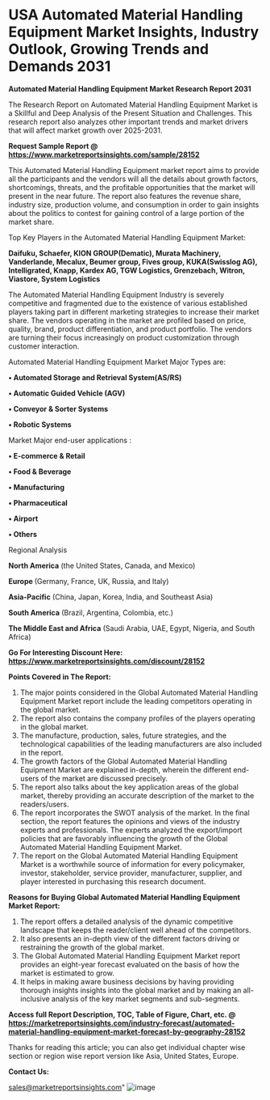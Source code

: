 # USA Automated Material Handling Equipment Market Insights, Industry Outlook, Growing Trends and Demands 2031

<strong>Automated Material Handling Equipment Market Research Report 2031</strong>

The Research Report on Automated Material Handling Equipment Market is a Skillful and Deep Analysis of the Present Situation and Challenges. This research report also analyzes other important trends and market drivers that will affect market growth over 2025-2031.

<strong>Request Sample Report @ <a href=https://www.marketreportsinsights.com/sample/28152>https://www.marketreportsinsights.com/sample/28152</a></strong>

This Automated Material Handling Equipment market report aims to provide all the participants and the vendors will all the details about growth factors, shortcomings, threats, and the profitable opportunities that the market will present in the near future. The report also features the revenue share, industry size, production volume, and consumption in order to gain insights about the politics to contest for gaining control of a large portion of the market share.

Top Key Players in the Automated Material Handling Equipment Market:

<strong>Daifuku, Schaefer, KION GROUP(Dematic), Murata Machinery, Vanderlande, Mecalux, Beumer group, Fives group, KUKA(Swisslog AG), Intelligrated, Knapp, Kardex AG, TGW Logistics, Grenzebach, Witron, Viastore, System Logistics</strong>

The Automated Material Handling Equipment Industry is severely competitive and fragmented due to the existence of various established players taking part in different marketing strategies to increase their market share. The vendors operating in the market are profiled based on price, quality, brand, product differentiation, and product portfolio. The vendors are turning their focus increasingly on product customization through customer interaction.

Automated Material Handling Equipment Market Major Types are:

<strong>• Automated Storage and Retrieval System(AS/RS)

• Automatic Guided Vehicle (AGV)

• Conveyor & Sorter Systems

• Robotic Systems</strong>

Market Major end-user applications :

<strong>• E-commerce & Retail

• Food & Beverage

• Manufacturing

• Pharmaceutical

• Airport

• Others</strong>

Regional Analysis

</u><strong><b>North America</b></strong> (the United States, Canada, and Mexico)

<strong><b>Europe </b></strong>(Germany, France, UK, Russia, and Italy)

<strong><b>Asia-Pacific</b></strong> (China, Japan, Korea, India, and Southeast Asia)

<strong><b>South America</b></strong> (Brazil, Argentina, Colombia, etc.)

<strong><b>The Middle East and Africa</b></strong> (Saudi Arabia, UAE, Egypt, Nigeria, and South Africa)

<strong>Go For Interesting Discount Here: <a href=https://www.marketreportsinsights.com/discount/28152>https://www.marketreportsinsights.com/discount/28152</a></strong>

<strong>Points Covered in The Report:</strong>
<ol>
  <li>The major points considered in the Global Automated Material Handling Equipment Market report include the leading competitors operating in the global market.</li>
  <li>The report also contains the company profiles of the players operating in the global market.</li>
  <li>The manufacture, production, sales, future strategies, and the technological capabilities of the leading manufacturers are also included in the report.</li>
  <li>The growth factors of the Global Automated Material Handling Equipment Market are explained in-depth, wherein the different end-users of the market are discussed precisely.</li>
  <li>The report also talks about the key application areas of the global market, thereby providing an accurate description of the market to the readers/users.</li>
  <li>The report incorporates the SWOT analysis of the market. In the final section, the report features the opinions and views of the industry experts and professionals. The experts analyzed the export/import policies that are favorably influencing the growth of the Global Automated Material Handling Equipment Market.</li>
  <li>The report on the Global Automated Material Handling Equipment Market is a worthwhile source of information for every policymaker, investor, stakeholder, service provider, manufacturer, supplier, and player interested in purchasing this research document.</li>
</ol>
<strong>Reasons for Buying Global Automated Material Handling Equipment Market Report:</strong>

<ol>
  <li>The report offers a detailed analysis of the dynamic competitive landscape that keeps the reader/client well ahead of the competitors.</li>
  <li>It also presents an in-depth view of the different factors driving or restraining the growth of the global market.</li>
  <li>The Global Automated Material Handling Equipment Market report provides an eight-year forecast evaluated on the basis of how the market is estimated to grow.</li>
  <li>It helps in making aware business decisions by having providing thorough insights insights into the global market and by making an all-inclusive analysis of the key market segments and sub-segments.</li>
</ol>
<strong>Access full Report Description, TOC, Table of Figure, Chart, etc. @ <a href=https://marketreportsinsights.com/industry-forecast/automated-material-handling-equipment-market-forecast-by-geography-28152>https://marketreportsinsights.com/industry-forecast/automated-material-handling-equipment-market-forecast-by-geography-28152</a></strong>


Thanks for reading this article; you can also get individual chapter wise section or region wise report version like Asia, United States, Europe.

<strong>Contact Us:</strong>

sales@marketreportsinsights.com"
![image](https://github.com/user-attachments/assets/4367aae2-e48e-456a-a77d-3fd9c361c253)
